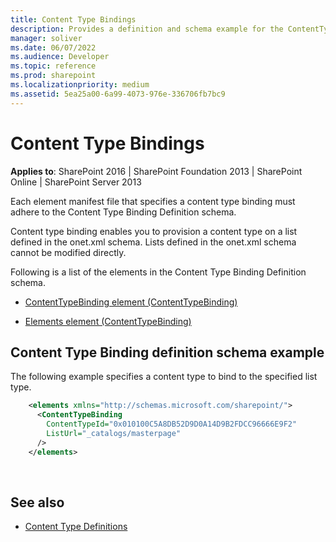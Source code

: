 ```yaml
---
title: Content Type Bindings
description: Provides a definition and schema example for the ContentTypeBinding element in Sharepoint.
manager: soliver
ms.date: 06/07/2022
ms.audience: Developer
ms.topic: reference
ms.prod: sharepoint
ms.localizationpriority: medium
ms.assetid: 5ea25a00-6a99-4073-976e-336706fb7bc9
---
```


# Content Type Bindings

**Applies to**: SharePoint 2016 | SharePoint Foundation 2013 | SharePoint Online | SharePoint Server 2013

Each element manifest file that specifies a content type binding must adhere to the Content Type Binding Definition schema.

Content type binding enables you to provision a content type on a list defined in the onet.xml schema. Lists defined in the onet.xml schema cannot be modified directly.

Following is a list of the elements in the Content Type Binding Definition schema.

- [ContentTypeBinding element (ContentTypeBinding)](contenttypebinding-element-contenttypebinding.md)

- [Elements element (ContentTypeBinding)](elements-element-contenttypebinding.md)

## Content Type Binding definition schema example

The following example specifies a content type to bind to the specified list type.

```XML 
    <elements xmlns="http://schemas.microsoft.com/sharepoint/">
      <ContentTypeBinding
        ContentTypeId="0x010100C5A8DB52D9D0A14D9B2FDCC96666E9F2" 
        ListUrl="_catalogs/masterpage"
      />
    </elements>
```

<br/>

## See also

- [Content Type Definitions](content-type-definitions.md)


 







